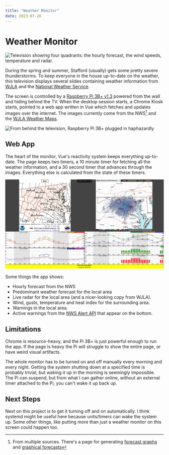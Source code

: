 ```yaml
---
title: "Weather Monitor"
date: 2023-07-26
---
```


# Weather Monitor

![Television showing four quadrants: the hourly forecast, the wind speeds, temperature and radar.](./tv_7news.jpg)

During the spring and summer, Stafford (usually) gets some pretty severe thunderstorms. To keep everyone in the house up-to-date on the weather, this television displays several slides containing weather information from [WJLA] and the [National Weather Service].

[WJLA]: https://wjla.com/
[National Weather Service]: https://weather.gov

The screen is controlled by a [Raspberry Pi 3B+ v1.3][Pi 3B+] powered from the wall and hiding behind the TV. When the desktop session starts, a Chrome Kiosk starts, pointed to a web app written in Vue which fetches and updates images over the internet. The images currently come from the NWS[^1] and the [WJLA Weather Maps].

[Pi 3B+]: https://www.raspberrypi.com/products//raspberry-pi-3-model-b-plus/
[WJLA Weather Maps]: https://wjla.com/weather/maps
[^1]: From multiple sources. There's a page for generating [forecast graphs][NWS Plotter] and [graphical forecasts][NDFDB]

![From behind the television, Raspberry Pi 3B+ plugged in haphazardly](./pi_behind_tv.jpg)

## Web App

The heart of the monitor, Vue's reactivity system keeps everything up-to-date. The page keeps two timers, a 10 minute timer for fetching all the weather information, and a 30 second timer that advances through the images. Everything else is calculated from the state of these timers.

![Higher quality screenshot of the television from before](./webapp.png)

Some things the app shows:
- Hourly forecast from the NWS
- Predominant weather forecast for the local area
- Live radar for the local area (and a nicer-looking copy from WJLA).
- Wind, gusts, temperature and heat index for the surrounding area.
- Warnings in the local area.
- Active warnings from the [NWS Alert API] that appear on the bottom.


[NWS Alert API]: https://www.weather.gov/documentation/services-web-api#/default/alerts_active


## Limitations

Chrome is resource-heavy, and the Pi 3B+ is just powerful enough to run the app. If the page is heavy the Pi will struggle to show the entire page, or have weird visual artifacts.

The whole monitor has to be turned on and off manually every morning and every night. Getting the system shutting down at a specified time is probably trivial, but waking it up in the morning is seemingly impossible. The Pi can suspend, but from what I can gather online, without an external timer attached to the Pi, you can't wake it up back up.

## Next Steps

Next on this project is to get it turning off and on automatically. I think systemd might be useful here because units/timers can wake the system up.
Some other things, like putting more than just a weather monitor on this screen could happen too.

[NWS Plotter]: https://forecast.weather.gov/MapClick.php?lat=38.4068&lon=-77.3968&unit=0&lg=english&FcstType=graphical
[NDFDB]: https://graphical.weather.gov/sectors/nemetro.php?element=MaxT
